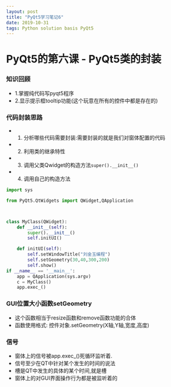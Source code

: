 ```yaml
---
layout: post
title: "PyQt5学习笔记6"
date: 2019-10-31 
tags: Python solution basis PyQt5
---
```



  
# PyQt5的第六课 - PyQt5类的封装
### 知识回顾
- 1.掌握纯代码写pyqt5程序
- 2.显示提示框tooltip功能(这个玩意在所有的控件中都是存在的)

### 代码封装思路
- 1. 分析哪些代码需要封装:需要封装的就是我们对窗体配置的代码
- 2. 利用类的继承特性
- 3. 调用父类Qwidget的构造方法`super().__init__()`
- 4. 调用自己的构造方法

```python
import sys

from PyQt5.QtWidgets import QWidget,QApplication



class MyClass(QWidget):
    def __init__(self):
        super().__init__()
        self.initUI()

    def initUI(self):
        self.setWindowTitle("刘金玉编程")
        self.setGeometry(30,40,300,200)
        self.show()
if __name__ == '__main__':
    app = QApplication(sys.argv)
    c = MyClass()
    app.exec_()
```
### GUI位置大小函数setGeometry

- 这个函数相当于resize函数和remove函数功能的合体
- 函数使用格式:
    控件对象.setGeometry(X轴,Y轴,宽度,高度)
    
### 信号
- 窗体上的信号被app.exec_()死循环监听着.
- 信号至少在QT中针对某个发生的时间的说法
- 槽是QT中发生的具体的某个时间,就是槽
- 窗体上的对GUI界面操作行为都是被监听着的
    
